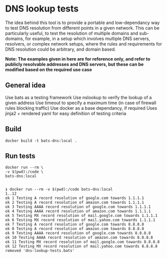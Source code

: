 # DNS lookup tests

The idea behind this tool is to provide a portable and low-dependancy way to test DNS resolution from different points in a given network. This can be particularly useful, to test the resolution of multiple domains and sub-domains, for example, in a setup which involves multiple DNS servers, resolvers, or complex network setups, where the rules and requirements for DNS resolution could be arbitrary, and domain based.

**Note: The examples given in here are for reference only, and refer to publicly resolvable addresses and DNS servers, but these can be modified based on the required use case**

## General idea

Use bats as a testing framework
Use nslookup to verify the lookup of a given address
Use timeout to specify a maximum time (in case of firewall rules blocking traffic)
Use docker as a base dependancy, if required
Uses jinja2 + rendered yaml for easy definition of testing criteria

## Build

```console
docker build -t bats-dns:local .
```

## Run tests

```console
docker run --rm \
-v $(pwd):/code \
bats-dns:local
```

```console

❯ docker run --rm -v $(pwd):/code bats-dns:local
1..12
ok 1 Testing A record resolution of google.com towards 1.1.1.1
ok 2 Testing A record resolution of amazon.com towards 1.1.1.1
ok 3 Testing AAAA record resolution of google.com towards 1.1.1.1
ok 4 Testing AAAA record resolution of amazon.com towards 1.1.1.1
ok 5 Testing MX record resolution of mail.google.com towards 1.1.1.1
ok 6 Testing MX record resolution of mail.yahoo.com towards 1.1.1.1
ok 7 Testing A record resolution of google.com towards 8.8.8.8
ok 8 Testing A record resolution of amazon.com towards 8.8.8.8
ok 9 Testing AAAA record resolution of google.com towards 8.8.8.8
ok 10 Testing AAAA record resolution of amazon.com towards 8.8.8.8
ok 11 Testing MX record resolution of mail.google.com towards 8.8.8.8
ok 12 Testing MX record resolution of mail.yahoo.com towards 8.8.8.8
removed 'dns-lookup-tests.bats'

```
